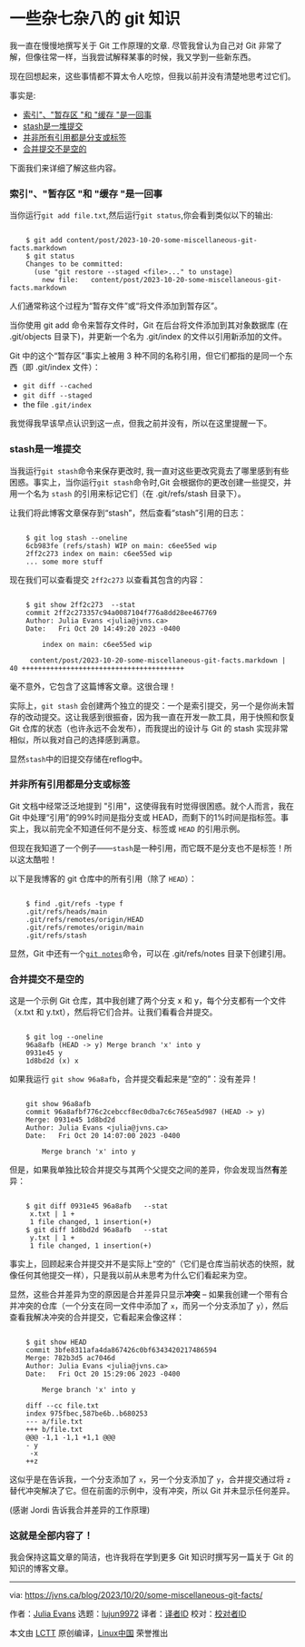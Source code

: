 [#]: subject: "Some miscellaneous git facts"
[#]: via: "https://jvns.ca/blog/2023/10/20/some-miscellaneous-git-facts/"
[#]: author: "Julia Evans https://jvns.ca/"
[#]: collector: "lujun9972/lctt-scripts-1693450080"
[#]: translator: "KaguyaQiang"
[#]: reviewer: " "
[#]: publisher: " "
[#]: url: " "

一些杂七杂八的 git 知识
======

我一直在慢慢地撰写关于 Git 工作原理的文章. 尽管我曾认为自己对 Git 非常了解，但像往常一样，当我尝试解释某事的时候，我又学到一些新东西。

现在回想起来，这些事情都不算太令人吃惊，但我以前并没有清楚地思考过它们。

事实是:

  * [索引"、"暂存区 "和 "缓存 "是一回事][1]
  * [stash是一堆提交][2]
  * [并非所有引用都是分支或标签][3]
  * [合并提交不是空的][4]



下面我们来详细了解这些内容。

### 索引"、"暂存区 "和 "缓存 "是一回事

当你运行`git add file.txt`,然后运行`git status`,你会看到类似以下的输出:

```

    $ git add content/post/2023-10-20-some-miscellaneous-git-facts.markdown
    $ git status
    Changes to be committed:
      (use "git restore --staged <file>..." to unstage)
        new file:   content/post/2023-10-20-some-miscellaneous-git-facts.markdown

```

人们通常称这个过程为“暂存文件”或“将文件添加到暂存区”。

当你使用 git add 命令来暂存文件时，Git 在后台将文件添加到其对象数据库 (在 .git/objects 目录下)，并更新一个名为 .git/index 的文件以引用新添加的文件。

Git 中的这个“暂存区”事实上被用 3 种不同的名称引用，但它们都指的是同一个东西（即 .git/index 文件）：

  * `git diff --cached`
  * `git diff --staged`
  * the file `.git/index`



我觉得我早该早点认识到这一点，但我之前并没有，所以在这里提醒一下。

### stash是一堆提交

当我运行`git stash`命令来保存更改时, 我一直对这些更改究竟去了哪里感到有些困惑。事实上，当你运行`git stash`命令时,Git 会根据你的更改创建一些提交，并用一个名为 `stash` 的引用来标记它们（在 .git/refs/stash 目录下）。

让我们将此博客文章保存到“stash”，然后查看“stash”引用的日志：

```

    $ git log stash --oneline
    6cb983fe (refs/stash) WIP on main: c6ee55ed wip
    2ff2c273 index on main: c6ee55ed wip
    ... some more stuff

```

现在我们可以查看提交 `2ff2c273` 以查看其包含的内容：

```

    $ git show 2ff2c273  --stat
    commit 2ff2c273357c94a0087104f776a8dd28ee467769
    Author: Julia Evans <julia@jvns.ca>
    Date:   Fri Oct 20 14:49:20 2023 -0400

        index on main: c6ee55ed wip

     content/post/2023-10-20-some-miscellaneous-git-facts.markdown | 40 ++++++++++++++++++++++++++++++++++++++++

```

毫不意外，它包含了这篇博客文章。这很合理！

实际上，`git stash` 会创建两个独立的提交：一个是索引提交，另一个是你尚未暂存的改动提交。这让我感到很振奋，因为我一直在开发一款工具，用于快照和恢复 Git 仓库的状态（也许永远不会发布），而我提出的设计与 Git 的 stash 实现非常相似，所以我对自己的选择感到满意。

显然`stash`中的旧提交存储在reflog中。

### 并非所有引用都是分支或标签

Git 文档中经常泛泛地提到 "引用"，这使得我有时觉得很困惑。就个人而言，我在 Git 中处理“引用”的99%时间是指分支或 HEAD，而剩下的1%时间是指标签。事实上，我以前完全不知道任何不是分支、标签或 `HEAD` 的引用示例。

但现在我知道了一个例子——`stash`是一种引用，而它既不是分支也不是标签！所以这太酷啦！

以下是我博客的 git 仓库中的所有引用（除了 `HEAD`）：

```

    $ find .git/refs -type f
    .git/refs/heads/main
    .git/refs/remotes/origin/HEAD
    .git/refs/remotes/origin/main
    .git/refs/stash

```

显然，Git 中还有一个[`git notes`][5]命令，可以在 .git/refs/notes 目录下创建引用。

### 合并提交不是空的

这是一个示例 Git 仓库，其中我创建了两个分支 x 和 y，每个分支都有一个文件（x.txt 和 y.txt），然后将它们合并。让我们看看合并提交。

```

    $ git log --oneline
    96a8afb (HEAD -> y) Merge branch 'x' into y
    0931e45 y
    1d8bd2d (x) x

```

如果我运行 `git show 96a8afb`，合并提交看起来是“空的”：没有差异！

```

    git show 96a8afb
    commit 96a8afbf776c2cebccf8ec0dba7c6c765ea5d987 (HEAD -> y)
    Merge: 0931e45 1d8bd2d
    Author: Julia Evans <julia@jvns.ca>
    Date:   Fri Oct 20 14:07:00 2023 -0400

        Merge branch 'x' into y

```

但是，如果我单独比较合并提交与其两个父提交之间的差异，你会发现当然**有**差异：

```

    $ git diff 0931e45 96a8afb   --stat
     x.txt | 1 +
     1 file changed, 1 insertion(+)
    $ git diff 1d8bd2d 96a8afb   --stat
     y.txt | 1 +
     1 file changed, 1 insertion(+)

```

事实上，回顾起来合并提交并不是实际上“空的”（它们是仓库当前状态的快照，就像任何其他提交一样），只是我以前从未思考为什么它们看起来为空。

显然，这些合并差异为空的原因是合并差异只显示**冲突** – 如果我创建一个带有合并冲突的仓库（一个分支在同一文件中添加了 `x`，而另一个分支添加了 `y`），然后查看我解决冲突的合并提交，它看起来会像这样：

```

    $ git show HEAD
    commit 3bfe8311afa4da867426c0bf6343420217486594
    Merge: 782b3d5 ac7046d
    Author: Julia Evans <julia@jvns.ca>
    Date:   Fri Oct 20 15:29:06 2023 -0400

        Merge branch 'x' into y

    diff --cc file.txt
    index 975fbec,587be6b..b680253
    --- a/file.txt
    +++ b/file.txt
    @@@ -1,1 -1,1 +1,1 @@@
    - y
     -x
    ++z

```

这似乎是在告诉我，一个分支添加了 `x`，另一个分支添加了 `y`，合并提交通过将 `z` 替代冲突解决了它。但在前面的示例中，没有冲突，所以 Git 并未显示任何差异。

(感谢 Jordi 告诉我合并差异的工作原理)

### 这就是全部内容了！

我会保持这篇文章的简洁，也许我将在学到更多 Git 知识时撰写另一篇关于 Git 的知识的博客文章。

--------------------------------------------------------------------------------

via: https://jvns.ca/blog/2023/10/20/some-miscellaneous-git-facts/

作者：[Julia Evans][a]
选题：[lujun9972][b]
译者：[译者ID](https://github.com/KaguyaQiang)
校对：[校对者ID](https://github.com/校对者ID)

本文由 [LCTT](https://github.com/LCTT/TranslateProject) 原创编译，[Linux中国](https://linux.cn/) 荣誉推出

[a]: https://jvns.ca/
[b]: https://github.com/lujun9972
[1]: tmp.0vBZr0yeF0#the-index-staging-area-and-cached-are-all-the-same-thing
[2]: tmp.0vBZr0yeF0#the-stash-is-a-bunch-of-commits
[3]: tmp.0vBZr0yeF0#not-all-references-are-branches-or-tags
[4]: tmp.0vBZr0yeF0#merge-commits-aren-t-empty
[5]: https://tylercipriani.com/blog/2022/11/19/git-notes-gits-coolest-most-unloved-feature/
